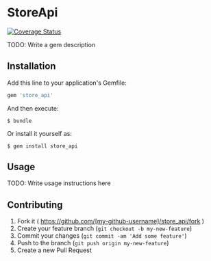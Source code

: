 # StoreApi
[![Coverage Status](https://coveralls.io/repos/tatsu07/store_api/badge.svg)](https://coveralls.io/r/tatsu07/store_api)

TODO: Write a gem description

## Installation

Add this line to your application's Gemfile:

```ruby
gem 'store_api'
```

And then execute:

    $ bundle

Or install it yourself as:

    $ gem install store_api

## Usage

TODO: Write usage instructions here

## Contributing

1. Fork it ( https://github.com/[my-github-username]/store_api/fork )
2. Create your feature branch (`git checkout -b my-new-feature`)
3. Commit your changes (`git commit -am 'Add some feature'`)
4. Push to the branch (`git push origin my-new-feature`)
5. Create a new Pull Request
